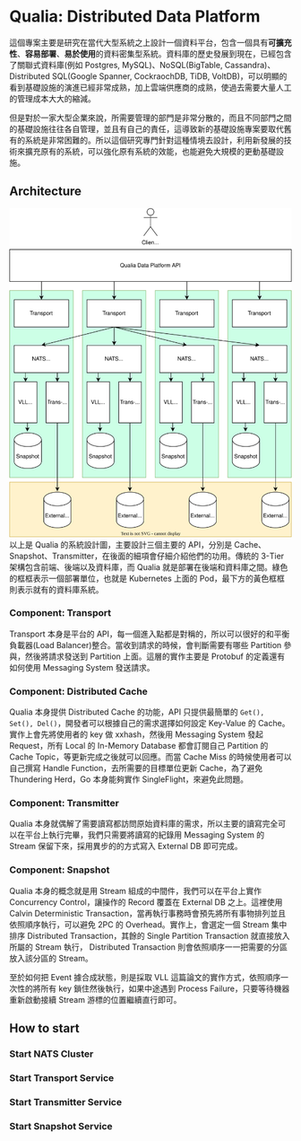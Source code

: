 # Qualia: Distributed Data Platform
這個專案主要是研究在當代大型系統之上設計一個資料平台，包含一個具有**可擴充性**、**容易部署**、**易於使用**的資料密集型系統。資料庫的歷史發展到現在，已經包含了關聯式資料庫(例如 Postgres, MySQL)、NoSQL(BigTable, Cassandra)、Distributed SQL(Google Spanner, CockraochDB, TiDB, VoltDB)，可以明顯的看到基礎設施的演進已經非常成熟，加上雲端供應商的成熟，使過去需要大量人工的管理成本大大的縮減。

但是對於一家大型企業來說，所需要管理的部門是非常分散的，而且不同部門之間的基礎設施往往各自管理，並且有自己的責任，這導致新的基礎設施專案要取代舊有的系統是非常困難的。所以這個研究專門針對這種情境去設計，利用新發展的技術來擴充原有的系統，可以強化原有系統的效能，也能避免大規模的更動基礎設施。

## Architecture
![Alt text](./doc/images/architecture.svg)
以上是 Qualia 的系統設計圖，主要設計三個主要的 API，分別是 Cache、Snapshot、Transmitter，在後面的細項會仔細介紹他們的功用。傳統的 3-Tier 架構包含前端、後端以及資料庫，而 Qualia 就是部署在後端和資料庫之間。綠色的框框表示一個部署單位，也就是 Kubernetes 上面的 Pod，最下方的黃色框框則表示就有的資料庫系統。

### Component: Transport
Transport 本身是平台的 API，每一個進入點都是對稱的，所以可以很好的和平衡負載器(Load Balancer)整合。當收到請求的時候，會判斷需要有哪些 Partition 參與，然後將請求發送到 Partition 上面。這層的實作主要是 Protobuf 的定義還有如何使用 Messaging System 發送請求。

### Component: Distributed Cache
Qualia 本身提供 Distributed Cache 的功能，API 只提供最簡單的 ```Get(), Set(), Del()```，開發者可以根據自己的需求選擇如何設定  Key-Value 的 Cache。實作上會先將使用者的 key 做 xxhash，然後用 Messaging System 發起 Request，所有 Local 的 In-Memory Database 都會訂閱自己 Partition 的 Cache Topic，等更新完成之後就可以回應。而當 Cache Miss 的時候使用者可以自己撰寫 Handle Function，去所需要的目標單位更新 Cache，為了避免 Thundering Herd，Go 本身能夠實作 SingleFlight，來避免此問題。

### Component: Transmitter
Qualia 本身就偶解了需要讀寫都訪問原始資料庫的需求，所以主要的讀寫完全可以在平台上執行完畢，我們只需要將讀寫的紀錄用 Messaging System 的 Stream 保留下來，採用異步的的方式寫入 External DB 即可完成。

### Component: Snapshot
Qualia 本身的概念就是用 Stream 組成的中間件，我們可以在平台上實作 Concurrency Control，讓操作的 Record 覆蓋在 External DB 之上。這裡使用 Calvin Deterministic Transaction，當再執行事務時會預先將所有事物排列並且依照順序執行，可以避免 2PC 的 Overhead。實作上，會選定一個 Stream 集中排序 Distributed Transaction，其餘的 Single Partition Transaction 就直接放入所屬的 Stream 執行， Distributed Transaction 則會依照順序一一把需要的分區放入該分區的 Stream。

至於如何把 Event 據合成狀態，則是採取 VLL 這篇論文的實作方式，依照順序一次性的將所有 key 鎖住然後執行，如果中途遇到 Process Failure，只要等待機器重新啟動接續 Stream 游標的位置繼續直行即可。

## How to start

### Start NATS Cluster

### Start Transport Service

### Start Transmitter Service

### Start Snapshot Service

